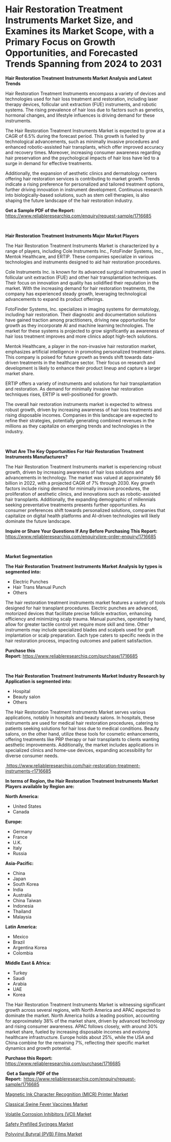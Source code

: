 <p><h1>Hair Restoration Treatment Instruments Market Size, and Examines its Market Scope, with a Primary Focus on Growth Opportunities, and Forecasted Trends Spanning from 2024 to 2031</h1></p><p><strong>Hair Restoration Treatment Instruments Market Analysis and Latest Trends</strong></p>
<p><p>Hair Restoration Treatment Instruments encompass a variety of devices and technologies used for hair loss treatment and restoration, including laser therapy devices, follicular unit extraction (FUE) instruments, and robotic systems. The rising prevalence of hair loss due to factors such as genetics, hormonal changes, and lifestyle influences is driving demand for these instruments. </p><p>The Hair Restoration Treatment Instruments Market is expected to grow at a CAGR of 6.5% during the forecast period. This growth is fueled by technological advancements, such as minimally invasive procedures and enhanced robotic-assisted hair transplants, which offer improved accuracy and recovery times. Moreover, increasing consumer awareness regarding hair preservation and the psychological impacts of hair loss have led to a surge in demand for effective treatments. </p><p>Additionally, the expansion of aesthetic clinics and dermatology centers offering hair restoration services is contributing to market growth. Trends indicate a rising preference for personalized and tailored treatment options, further driving innovation in instrument development. Continuous research into biologically-based solutions, such as stem cell therapies, is also shaping the future landscape of the hair restoration industry.</p></p>
<p><strong>Get a Sample PDF of the Report:&nbsp;</strong> <a href="https://www.reliableresearchiq.com/enquiry/request-sample/1716685?utm_campaign=1477&utm_medium=2&utm_source=Github&utm_content=ia&utm_term=10102024&utm_id=hair-restoration-treatment-instruments">https://www.reliableresearchiq.com/enquiry/request-sample/1716685</a></p>
<p>&nbsp;</p>
<p><strong>Hair Restoration Treatment Instruments Major Market Players</strong></p>
<p><p>The Hair Restoration Treatment Instruments Market is characterized by a range of players, including Cole Instruments Inc., FotoFinder Systems, Inc., Mentok Healthcare, and ERTIP. These companies specialize in various technologies and instruments designed to aid hair restoration procedures.</p><p>Cole Instruments Inc. is known for its advanced surgical instruments used in follicular unit extraction (FUE) and other hair transplantation techniques. Their focus on innovation and quality has solidified their reputation in the market. With the increasing demand for hair restoration treatments, the company has experienced steady growth, leveraging technological advancements to expand its product offerings.</p><p>FotoFinder Systems, Inc. specializes in imaging systems for dermatology, including hair restoration. Their diagnostic and documentation solutions have gained traction among practitioners, driving new opportunities for growth as they incorporate AI and machine learning technologies. The market for these systems is projected to grow significantly as awareness of hair loss treatment improves and more clinics adopt high-tech solutions.</p><p>Mentok Healthcare, a player in the non-invasive hair restoration market, emphasizes artificial intelligence in promoting personalized treatment plans. This company is poised for future growth as trends shift towards data-driven treatments in the healthcare sector. Their focus on research and development is likely to enhance their product lineup and capture a larger market share.</p><p>ERTIP offers a variety of instruments and solutions for hair transplantation and restoration. As demand for minimally invasive hair restoration techniques rises, ERTIP is well-positioned for growth.</p><p>The overall hair restoration instruments market is expected to witness robust growth, driven by increasing awareness of hair loss treatments and rising disposable incomes. Companies in this landscape are expected to refine their strategies, potentially generating combined revenues in the millions as they capitalize on emerging trends and technologies in the industry.</p></p>
<p>&nbsp;</p>
<p><strong>What Are The Key Opportunities For Hair Restoration Treatment Instruments Manufacturers?</strong></p>
<p><p>The Hair Restoration Treatment Instruments market is experiencing robust growth, driven by increasing awareness of hair loss solutions and advancements in technology. The market was valued at approximately $6 billion in 2022, with a projected CAGR of 7% through 2030. Key growth factors include rising demand for minimally invasive procedures, the proliferation of aesthetic clinics, and innovations such as robotic-assisted hair transplants. Additionally, the expanding demographic of millennials seeking preventative treatments presents further opportunities. As consumer preferences shift towards personalized solutions, companies that capitalize on digital health platforms and AI-driven technologies will likely dominate the future landscape.</p></p>
<p><strong>Inquire or Share Your Questions If Any Before Purchasing This Report:</strong> <a href="https://www.reliableresearchiq.com/enquiry/pre-order-enquiry/1716685?utm_campaign=1477&utm_medium=2&utm_source=Github&utm_content=ia&utm_term=10102024&utm_id=hair-restoration-treatment-instruments">https://www.reliableresearchiq.com/enquiry/pre-order-enquiry/1716685</a></p>
<p>&nbsp;</p>
<p><strong>Market Segmentation</strong></p>
<p><strong>The Hair Restoration Treatment Instruments Market Analysis by types is segmented into:</strong></p>
<p><ul><li>Electric Punches</li><li>Hair Trans Manual Punch</li><li>Others</li></ul></p>
<p><p>The hair restoration treatment instruments market features a variety of tools designed for hair transplant procedures. Electric punches are advanced, motorized devices that facilitate precise follicle extraction, enhancing efficiency and minimizing scalp trauma. Manual punches, operated by hand, allow for greater tactile control yet require more skill and time. Other instruments may include specialized blades and scalpels used for graft implantation or scalp preparation. Each type caters to specific needs in the hair restoration process, impacting outcomes and patient satisfaction.</p></p>
<p><strong>Purchase this Report:&nbsp;</strong><a href="https://www.reliableresearchiq.com/purchase/1716685?utm_campaign=1477&utm_medium=2&utm_source=Github&utm_content=ia&utm_term=10102024&utm_id=hair-restoration-treatment-instruments">https://www.reliableresearchiq.com/purchase/1716685</a></p>
<p>&nbsp;</p>
<p><strong>The Hair Restoration Treatment Instruments Market Industry Research by Application is segmented into:</strong></p>
<p><ul><li>Hospital</li><li>Beauty salon</li><li>Others</li></ul></p>
<p><p>The Hair Restoration Treatment Instruments Market serves various applications, notably in hospitals and beauty salons. In hospitals, these instruments are used for medical hair restoration procedures, catering to patients seeking solutions for hair loss due to medical conditions. Beauty salons, on the other hand, utilize these tools for cosmetic enhancements, offering treatments like PRP therapy or hair transplants to clients wanting aesthetic improvements. Additionally, the market includes applications in specialized clinics and home-use devices, expanding accessibility for diverse consumer needs.</p></p>
<p><a href="https://www.reliableresearchiq.com/hair-restoration-treatment-instruments-r1716685?utm_campaign=1477&utm_medium=2&utm_source=Github&utm_content=ia&utm_term=10102024&utm_id=hair-restoration-treatment-instruments">&nbsp;https://www.reliableresearchiq.com/hair-restoration-treatment-instruments-r1716685</a></p>
<p><strong>In terms of Region, the Hair Restoration Treatment Instruments Market Players available by Region are:</strong></p>
<p>
    <p> <strong> North America: </strong>
        <ul>
            <li>United States</li>
            <li>Canada</li>
        </ul>
        </p> 
    <p> <strong> Europe: </strong>
        <ul>
            <li>Germany</li>
            <li>France</li>
            <li>U.K.</li>
            <li>Italy</li>
            <li>Russia</li>
        </ul>
        </p> 
    <p> <strong> Asia-Pacific: </strong>
        <ul>
            <li>China</li>
            <li>Japan</li>
            <li>South Korea</li>
            <li>India</li>
            <li>Australia</li>
            <li>China Taiwan</li>
            <li>Indonesia</li>
            <li>Thailand</li>
            <li>Malaysia</li>
        </ul>
        </p> 
    <p> <strong> Latin America: </strong>
        <ul>
            <li>Mexico</li>
            <li>Brazil</li>
            <li>Argentina Korea</li>
            <li>Colombia</li>
        </ul>
        </p> 
    <p> <strong> Middle East & Africa: </strong>
        <ul>
            <li>Turkey</li>
            <li>Saudi</li>
            <li>Arabia</li>
            <li>UAE</li>
            <li>Korea</li>
        </ul>
    </p>
    </p>
<p><p>The Hair Restoration Treatment Instruments Market is witnessing significant growth across several regions, with North America and APAC expected to dominate the market. North America holds a leading position, accounting for approximately 38% of the market share, driven by advanced technology and rising consumer awareness. APAC follows closely, with around 30% market share, fueled by increasing disposable incomes and evolving healthcare infrastructure. Europe holds about 25%, while the USA and China combine for the remaining 7%, reflecting their specific market dynamics and growth potential.</p></p>
<p><strong>Purchase this Report: </strong><a href="https://www.reliableresearchiq.com/purchase/1716685?utm_campaign=1477&utm_medium=2&utm_source=Github&utm_content=ia&utm_term=10102024&utm_id=hair-restoration-treatment-instruments">https://www.reliableresearchiq.com/purchase/1716685</a></p>
<p>&nbsp;<strong>Get a Sample PDF of the Report:&nbsp;&nbsp;</strong><a href="https://www.reliableresearchiq.com/enquiry/request-sample/1716685?utm_campaign=1477&utm_medium=2&utm_source=Github&utm_content=ia&utm_term=10102024&utm_id=hair-restoration-treatment-instruments">https://www.reliableresearchiq.com/enquiry/request-sample/1716685</a></p>
<p><strong></strong></p>
<p><p><a href="https://www.linkedin.com/pulse/magnetic-ink-character-recognition-micr-printer-market-6cqfc?utm_campaign=1477&utm_medium=2&utm_source=Github&utm_content=ia&utm_term=10102024&utm_id=hair-restoration-treatment-instruments">Magnetic Ink Character Recognition (MICR) Printer Market</a></p><p><a href="https://www.linkedin.com/pulse/global-classical-swine-fever-vaccines-market-sector2024-rrjff?utm_campaign=1477&utm_medium=2&utm_source=Github&utm_content=ia&utm_term=10102024&utm_id=hair-restoration-treatment-instruments">Classical Swine Fever Vaccines Market</a></p><p><a href="https://www.linkedin.com/pulse/volatile-corrosion-inhibitors-vci-market-trends-detailed-study-zrqie?utm_campaign=1477&utm_medium=2&utm_source=Github&utm_content=ia&utm_term=10102024&utm_id=hair-restoration-treatment-instruments">Volatile Corrosion Inhibitors (VCI) Market</a></p><p><a href="https://www.linkedin.com/pulse/safety-prefilled-syringes-market-investigation-industry-evolution-uqysf?utm_campaign=1477&utm_medium=2&utm_source=Github&utm_content=ia&utm_term=10102024&utm_id=hair-restoration-treatment-instruments">Safety Prefilled Syringes Market</a></p><p><a href="https://www.linkedin.com/pulse/polyvinyl-butyral-pvb-films-market-drivers-challenges-forecast-ymmaf?utm_campaign=1477&utm_medium=2&utm_source=Github&utm_content=ia&utm_term=10102024&utm_id=hair-restoration-treatment-instruments">Polyvinyl Butyral (PVB) Films Market</a></p></p>